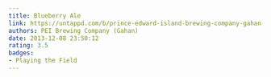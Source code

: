 ```yaml
---
title: Blueberry Ale
link: https://untappd.com/b/prince-edward-island-brewing-company-gahan-blueberry-ale/414788
authors: PEI Brewing Company (Gahan)
date: 2013-12-08 23:50:12
rating: 3.5
badges:
- Playing the Field
---
```

